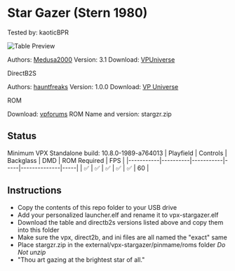 # Star Gazer (Stern 1980)
Tested by: kaoticBPR

![Table Preview](https://vpuniverse.com/screenshots/monthly_2024_08/03.png.72537f59652b7e42f974c5fa5f9f297e.png)

Authors: [Medusa2000](https://vpuniverse.com/profile/73400-medusa2000/)
Version: 3.1
Download: [VPUniverse](https://vpuniverse.com/files/file/21132-star-gazer-v31-stern-1980-by-medusa2000/)

DirectB2S

Authors: [hauntfreaks](https://vpuniverse.com/profile/5216-hauntfreaks/)
Version: 1.0.0
Download: [VP Universe](https://vpuniverse.com/files/file/18737-star-gazer-stern-1980-b2s/)

ROM

Download: [vpforums](https://www.vpforums.org/index.php?app=downloads&showfile=744)
ROM Name and version: stargzr.zip

## Status 

Minimum VPX Standalone build: 10.8.0-1989-a764013
| Playfield | Controls | Backglass | DMD | ROM Required | FPS | 
|-----------|----------|-----------|-----|--------------|-----|
| :white_check_mark: | :white_check_mark: | :white_check_mark: | :white_check_mark: | :white_check_mark: | 60 |

## Instructions

- Copy the contents of this repo folder to your USB drive
- Add your personalized launcher.elf and rename it to vpx-stargazer.elf
- Download the table and directb2s versions listed above and copy them into this folder
- Make sure the vpx, direct2b, and ini files are all named the "exact" same
- Place stargzr.zip in the external/vpx-stargazer/pinmame/roms folder *Do Not unzip*
- "Thou art gazing at the brightest star of all."

